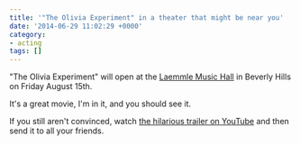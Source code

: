 ```yaml
---
title: '"The Olivia Experiment" in a theater that might be near you'
date: '2014-06-29 11:02:29 +0000'
category:
- acting
tags: []
---
```

"The Olivia Experiment" will open at the [Laemmle Music
Hall](https://www.laemmle.com/theaters/4) in Beverly Hills on Friday August 15th.

It's a great movie, I'm in it, and you should see it.

If you still aren't convinced, watch [the hilarious trailer on
YouTube](https://www.youtube.com/watch?v=QafV7WHdLHE) and then send it to all
your friends.

